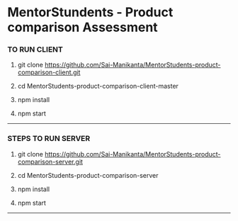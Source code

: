 # MentorStundents - Product comparison Assessment

### TO RUN CLIENT

1. git clone https://github.com/Sai-Manikanta/MentorStudents-product-comparison-client.git

2. cd MentorStudents-product-comparison-client-master

3. npm install

4. npm start

---

### STEPS TO RUN SERVER

1. git clone https://github.com/Sai-Manikanta/MentorStudents-product-comparison-server.git

2. cd MentorStudents-product-comparison-server

3. npm install

4. npm start

---

